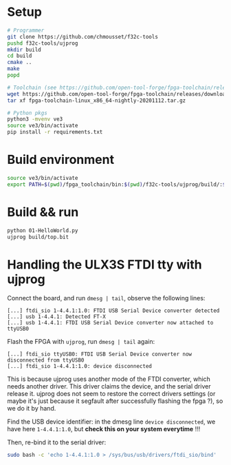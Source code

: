 # Setup

```bash
# Programmer
git clone https://github.com/chmousset/f32c-tools
pushd f32c-tools/ujprog
mkdir build
cd build
cmake ..
make
popd

# Toolchain (see https://github.com/open-tool-forge/fpga-toolchain/releases)
wget https://github.com/open-tool-forge/fpga-toolchain/releases/download/nightly-20201112/fpga-toolchain-linux_x86_64-nightly-20201112.tar.xz
tar xf fpga-toolchain-linux_x86_64-nightly-20201112.tar.gz

# Python pkgs
python3 -mvenv ve3
source ve3/bin/activate
pip install -r requirements.txt
```


# Build environment

```bash
source ve3/bin/activate
export PATH=$(pwd)/fpga_toolchain/bin:$(pwd)/f32c-tools/ujprog/build/:$PATH
```


# Build && run

```bash
python 01-HelloWorld.py
ujprog build/top.bit
```


# Handling the ULX3S FTDI tty with ujprog

Connect the board, and run `dmesg | tail`, observe the following lines:

```
[...] ftdi_sio 1-4.4.1:1.0: FTDI USB Serial Device converter detected
[...] usb 1-4.4.1: Detected FT-X
[...] usb 1-4.4.1: FTDI USB Serial Device converter now attached to ttyUSB0
```

Flash the FPGA with `ujprog`, run `dmesg | tail` again:

```
[...] ftdi_sio ttyUSB0: FTDI USB Serial Device converter now disconnected from ttyUSB0
[...] ftdi_sio 1-4.4.1:1.0: device disconnected
```

This is because ujprog uses another mode of the FTDI converter, which needs another driver. This driver claims the device, and the serial driver release it. ujprog does not seem to restore the correct drivers settings (or maybe it's just because it segfault after successfully flashing the fpga ?), so we do it by hand.

Find the USB device identifier: in the dmesg line `device disconnected`, we have here `1-4.4.1:1.0`, but **check this on your system everytime** !!!

Then, re-bind it to the serial driver:

```bash
sudo bash -c 'echo 1-4.4.1:1.0 > /sys/bus/usb/drivers/ftdi_sio/bind'
```
